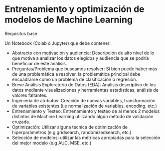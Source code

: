 # Entrenamiento y optimización de modelos de Machine Learning

Requisitos base

Un Notebook (Colab o Jupyter) que debe contener:

 - Abstracto con motivación y audiencia: Descripción de alto nivel de lo que motiva a analizar los datos elegidos y audiencia que se podría beneficiar de este análisis.
 - Preguntas/Problema que buscamos resolver: Si bien puede haber más de una problemática a resolver, la problemática principal debe encuadrarse como un problema de clasificación o regresión.
 - Breve Análisis Exploratorio de Datos (EDA): Análisis descriptivo de los datos mediante visualizaciones y herramientas estadísticas, análisis de valores faltantes.
 - Ingeniería de atributos: Creación de nuevas variables, transformación de variables existentes (i.e normalización de variables, encoding, etc.)
 - Entrenamiento y Testeo: Entrenamiento y testeo de al menos 2 modelos distintos de Machine Learning utilizando algún método de validación cruzada.
 - Optimización: Utilizar alguna técnica de optimización de hiperparámetros (e.g gridsearch, randomizedsearch, etc.)
 - Selección de modelos: utilizar las métricas apropiadas para la selección del mejor modelo (e.g AUC, MSE, etc.)
